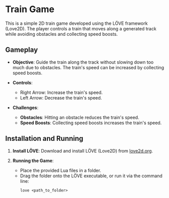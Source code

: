 # Train Game

This is a simple 2D train game developed using the LÖVE framework (Love2D). The player controls a train that moves along a generated track while avoiding obstacles and collecting speed boosts.

## Gameplay

- **Objective**: Guide the train along the track without slowing down too much due to obstacles. The train's speed can be increased by collecting speed boosts.

- **Controls**:
  - Right Arrow: Increase the train's speed.
  - Left Arrow: Decrease the train's speed.

- **Challenges**:
  - **Obstacles**: Hitting an obstacle reduces the train's speed.
  - **Speed Boosts**: Collecting speed boosts increases the train's speed.

## Installation and Running

1. **Install LÖVE**: Download and install LÖVE (Love2D) from [love2d.org](https://love2d.org/).

2. **Running the Game**:
   - Place the provided Lua files in a folder.
   - Drag the folder onto the LÖVE executable, or run it via the command line:
     ```
     love <path_to_folder>
     ```
